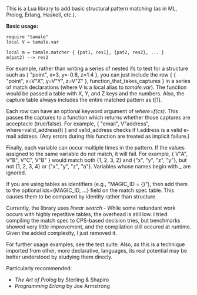 This is a Lua library to add basic structural pattern matching (as in ML, Prolog, Erlang, Haskell, etc.).

**Basic usage:**

    require "tamale"
    local V = tamale.var
    
    local m = tamale.matcher { {pat1, res1}, {pat2, res2}, ... }
    m(pat2) --> res2

For example, rather than writing a series of nested ifs to test
for a structure such as { "point", x=3, y=-0.8, z=1.4 }, you can just
include the row
    { { "point", x=V"X", y=V"Y", z=V"Z" }, function_that_takes_captures }
in a series of match declarations (where V is a local alias to
*tamale.var*). The function would be passed a table with X, Y, and Z
keys and the numbers. Also, the capture table always includes the entire
matched pattern as t[1].

Each row can have an optional keyword argument of *where*=*f(cs)*. This
passes the captures to a function which returns whether those captures
are acceptacle (true/false). For example,
    { "email", V"address", where=valid_address(t) }
and valid_address checks if t.address is a valid e-mail address.
(Any errors during this function are treated as implicit failure.)

Finally, each variable can occur multiple times in the pattern. If the
values assigned to the same variable do not match, it will fail. For
example, { V"A", V"B", V"C", V"B" } would match both {1, 2, 3, 2} and
{"x", "y", "z", "y"}, but not {1, 2, 3, 4} or {"x", "y", "z", "a"}.
Variables whose names begin with _ are ignored.

If you are using tables as identifiers (e.g., "MAGIC_ID = {}"), then
add them to the optional ids={MAGIC_ID, ...} field on the match
spec table. This causes them to be compared by identity rather than
structure.

Currently, the library uses *linear search* - While some redundant
work occurs with highly repetitive tables, the overhead is still
low. I tried compiling the match spec to CPS-based decision tries, but
benchmarks showed very little improvement, and the compilation still
occured at runtime. Given the added complexity, I just removed it.

For further usage examples, see the test suite. Also, as this is a
technique imported from other, more declarative, languages, its real
potential may be better understood by studying them direcly.

Particularly recommended:

* _The Art of Prolog_ by Sterling & Shapiro
* _Programming Erlang_ by Joe Armstrong
